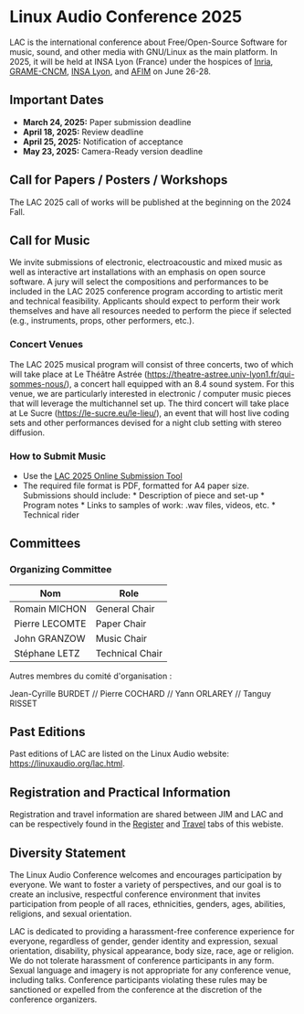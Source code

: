 # Linux Audio Conference 2025

LAC is the international conference about Free/Open-Source Software for music, sound, and other media with GNU/Linux as the main platform. In 2025, it will be held at INSA Lyon (France) under the hospices of [Inria](https://inria.fr/), [GRAME-CNCM](https://grame.fr), [INSA Lyon](https://www.insa-lyon.fr/), and [AFIM](http://www.afim-asso.org/) on June 26-28.

## Important Dates

* **March 24, 2025:** Paper submission deadline
* **April 18, 2025:** Review deadline
* **April 25, 2025:** Notification of acceptance
* **May 23, 2025:** Camera-Ready version deadline

## Call for Papers / Posters / Workshops

The LAC 2025 call of works will be published at the beginning on the 2024 Fall.

<!--
LAC 2025 invites submissions of [papers](#full-papers), [posters](#poster-papers), [demos](#demos) and [workshops](#workshops) addressing all areas of audio processing based on Linux and open source software.

All submissions and presentations are in English.

Submissions can focus on technical, artistic, and/or scientific issues and can target developers and/or users.

This includes (but is not limited to) the following categories:

* Audio and Music Languages
* Audio Hardware Support
* Audio Plugins
* Drivers, System and Sound Architecture
* Education and E-Learning
* Games
* Interactive Art
* Interface Design
* Live Coding
* Live Performance
* Media Art
* MIDI, OSC...
* Mobile Audio
* Music Composition
* Music Production
* Networked Audio
* Physical Computing
* Projects Realized using Linux Audio
* Realtime Kernel and Linux Distributions
* Signal Processing and Sound Synthesis
* Sound Spatialization
* Standards and Protocols
* Video
* Etc.

### Full Papers

Full papers must be written and presented in English. The length of papers is 4 to 8 pages, with up to 5 keywords, including an abstract of up to 200 words. Accepted papers will be available on the conference website during and after the conference and will be published in the conference proceedings with an ISBN.

All papers are peer reviewed by a committee of experts from different disciplines. Reviewers may suggest improvements to the author(s), or require changes in order to accept the submission.

The duration of the presentation is 25 minute followed by a 5 minute discussion.

### Poster Papers

Poster papers must be written in English, should be 2-4 pages, with up to 5 keywords, including an abstract of up to 150 words. Accepted poster papers will be available on the conference website during and after the conference and will be published in the conference proceedings with an ISBN.

All posters are peer reviewed by a committee of experts in different disciplines. Reviewers may suggest improvements to the author(s), or require changes in order for the poster to be accepted.

### Demos

Demos are informal project (e.g., plug-in, software, interface, idea, etc.) presentations that will be carried out in parallel with poster presentations. Demos can be submitted through [this online form](TODO) to be added to the conference program.

### Workshops

Workshop presentations (max duration of 2h) should be 1-4 pages, with up to 5 keywords, including an abstract of up to 150 words to be published on the conference website. Make sure that your proposal indicates if participants are expected to have a specific level, if there are prerequisites, if you'd like to limit the number of participants, etc.

Workshops will take place in the CCRMA classroom (which can host approximately 30 people). A projector and a 4 channels sound system will be available in this space.

Submit a brief description of the workshop including a URL (if available).

### How to Submit Papers / Posters / Workshops?

* Use the online submission tool
* Choose the relevant submission type (_PAPER_, _POSTER_, or _WORKSHOP_) in addition to your 5 categories
* The required file format is PDF. Authors must use [the provided templates](TODO) for paper formatting.
* Please let us know if you need a special technical setup for your presentation.

## Call for Music / Multimedia Installations

LAC 2025 also invites submissions of musical works involving the use of technology/open source software and multimedia installations.

A jury will select the compositions and installations to be included in the conference program according to artistic merit and technical feasibility. Please be prepared to perform your work yourself and make sure that you have all resources needed to perform your piece (e.g., instruments, props, other performers, etc.).

LAC 2025 cannot pay for any expenses related to a performance (e.g., performers, travel, accommodation, special equipment, etc.).

Musical works and installations can address all areas of digital audio and audiovisual art. This includes (but is not limited to) the following categories:

* Electronic Music
* Electroacoustic Music
* Mixed Music
* Acoustic Music
* Sound Installation
* Interactive Art
* Audiovisual Installation
* Game in art
* Web and Connected Art

### Available Setups

For concerts, LAC will provide the following equipment:

* CCRMA Stage: 56.8 full 3d sound system (up to 6th order Ambisonics)
* CCRMA Listening Room: 22.4 sound system (up to 3d order Ambisonics)
* SCLOrk (the Santa Clara Laptop Orchestra). Pieces accepted for a performance with SCLOrk will be added to the rehearsal schedule of the corresponding SCU class.
* Additional requests can be made but are not be guaranteed.

### How to Submit Music / Multimedia Installations?

* Use the [online submission tool](TODO)
* Select the submission type _PERFORMANCE_
* The required file format is PDF, formatted for Letter paper size. Submissions should include:
        * Description of the project program notes
        * Link to video or audio demonstration of the project
        * Technical rider of the work

-->

## Call for Music

We invite submissions of electronic, electroacoustic and mixed music as well as interactive art installations with an emphasis on open source software. A jury will select the compositions and performances to be included in the LAC 2025 conference program according to artistic merit and technical feasibility. Applicants should expect to perform their work themselves and have all resources needed to perform the piece if selected (e.g., instruments, props, other performers, etc.).


### Concert Venues

The LAC 2025 musical program will consist of three concerts, two of which will take place at Le Théâtre Astrée (<https://theatre-astree.univ-lyon1.fr/qui-sommes-nous/>), a concert hall equipped with an 8.4 sound system. For this venue, we are particularly interested in electronic / computer music pieces that will leverage the multichannel set up. The third concert will take place at Le Sucre  (<https://le-sucre.eu/le-lieu/>), an event that will host live coding sets and other performances devised for a night club setting with stereo diffusion.


### How to Submit Music

* Use the [LAC 2025 Online Submission Tool](https://lac25.sciencesconf.org/?lang=en)
* The required file format is PDF, formatted for A4 paper size. Submissions should include:
        * Description of piece and set-up
        * Program notes
        * Links to samples of work: .wav files, videos, etc.
        * Technical rider

## Committees

### Organizing Committee

| Nom               | Role              |
| --------          | -------           |
| Romain MICHON     | General Chair     |
| Pierre LECOMTE    | Paper Chair       |
| John GRANZOW      | Music Chair       |
| Stéphane LETZ     | Technical Chair   |

Autres membres du comité d'organisation :

Jean-Cyrille BURDET // Pierre COCHARD // Yann ORLAREY // Tanguy RISSET

<!--
### Scientific Committee

TODO

### Artistic Committee

TODO
-->

## Past Editions

Past editions of LAC are listed on the Linux Audio website: <https://linuxaudio.org/lac.html>.

## Registration and Practical Information

Registration and travel information are shared between JIM and LAC and can be respectively found in the [Register](register.md) and [Travel](travel.md) tabs of this webiste.

## Diversity Statement

The Linux Audio Conference welcomes and encourages participation by everyone. We want to foster a variety of perspectives, and our goal is to create an inclusive, respectful conference environment that invites participation from people of all races, ethnicities, genders, ages, abilities, religions, and sexual orientation.

LAC is dedicated to providing a harassment-free conference experience for everyone, regardless of gender, gender identity and expression, sexual orientation, disability, physical appearance, body size, race, age or religion. We do not tolerate harassment of conference participants in any form. Sexual language and imagery is not appropriate for any conference venue, including talks. Conference participants violating these rules may be sanctioned or expelled from the conference at the discretion of the conference organizers.
